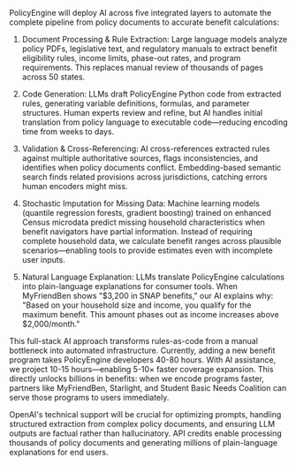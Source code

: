 PolicyEngine will deploy AI across five integrated layers to automate the complete pipeline from policy documents to accurate benefit calculations:

1. Document Processing & Rule Extraction: Large language models analyze policy PDFs, legislative text, and regulatory manuals to extract benefit eligibility rules, income limits, phase-out rates, and program requirements. This replaces manual review of thousands of pages across 50 states.

2. Code Generation: LLMs draft PolicyEngine Python code from extracted rules, generating variable definitions, formulas, and parameter structures. Human experts review and refine, but AI handles initial translation from policy language to executable code—reducing encoding time from weeks to days.

3. Validation & Cross-Referencing: AI cross-references extracted rules against multiple authoritative sources, flags inconsistencies, and identifies when policy documents conflict. Embedding-based semantic search finds related provisions across jurisdictions, catching errors human encoders might miss.

4. Stochastic Imputation for Missing Data: Machine learning models (quantile regression forests, gradient boosting) trained on enhanced Census microdata predict missing household characteristics when benefit navigators have partial information. Instead of requiring complete household data, we calculate benefit ranges across plausible scenarios—enabling tools to provide estimates even with incomplete user inputs.

5. Natural Language Explanation: LLMs translate PolicyEngine calculations into plain-language explanations for consumer tools. When MyFriendBen shows "$3,200 in SNAP benefits," our AI explains why: "Based on your household size and income, you qualify for the maximum benefit. This amount phases out as income increases above $2,000/month."

This full-stack AI approach transforms rules-as-code from a manual bottleneck into automated infrastructure. Currently, adding a new benefit program takes PolicyEngine developers 40-80 hours. With AI assistance, we project 10-15 hours—enabling 5-10× faster coverage expansion. This directly unlocks billions in benefits: when we encode programs faster, partners like MyFriendBen, Starlight, and Student Basic Needs Coalition can serve those programs to users immediately.

OpenAI's technical support will be crucial for optimizing prompts, handling structured extraction from complex policy documents, and ensuring LLM outputs are factual rather than hallucinatory. API credits enable processing thousands of policy documents and generating millions of plain-language explanations for end users.

